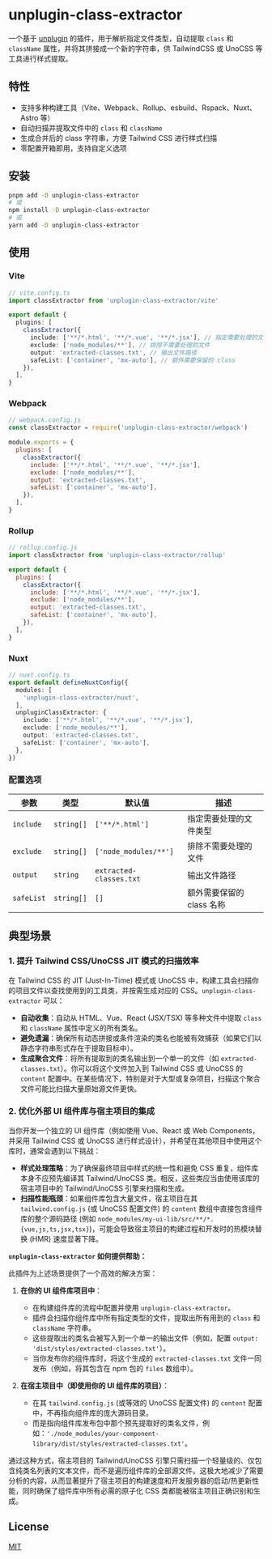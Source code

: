 # unplugin-class-extractor

一个基于 [unplugin](https://github.com/unplugin/unplugin) 的插件，用于解析指定文件类型，自动提取 `class` 和 `className` 属性，并将其拼接成一个新的字符串，供 TailwindCSS 或 UnoCSS 等工具进行样式提取。

## 特性

- 支持多种构建工具（Vite、Webpack、Rollup、esbuild、Rspack、Nuxt、Astro 等）
- 自动扫描并提取文件中的 `class` 和 `className`
- 生成合并后的 class 字符串，方便 Tailwind CSS 进行样式扫描
- 零配置开箱即用，支持自定义选项

## 安装

```bash
pnpm add -D unplugin-class-extractor
# 或
npm install -D unplugin-class-extractor
# 或
yarn add -D unplugin-class-extractor
```

## 使用

### Vite

```ts
// vite.config.ts
import classExtractor from 'unplugin-class-extractor/vite'

export default {
  plugins: [
    classExtractor({
      include: ['**/*.html', '**/*.vue', '**/*.jsx'], // 指定需要处理的文件类型
      exclude: ['node_modules/**'], // 排除不需要处理的文件
      output: 'extracted-classes.txt', // 输出文件路径
      safeList: ['container', 'mx-auto'], // 额外需要保留的 class
    }),
  ],
}
```

### Webpack

```js
// webpack.config.js
const classExtractor = require('unplugin-class-extractor/webpack')

module.exports = {
  plugins: [
    classExtractor({
      include: ['**/*.html', '**/*.vue', '**/*.jsx'],
      exclude: ['node_modules/**'],
      output: 'extracted-classes.txt',
      safeList: ['container', 'mx-auto'],
    }),
  ],
}
```

### Rollup

```js
// rollup.config.js
import classExtractor from 'unplugin-class-extractor/rollup'

export default {
  plugins: [
    classExtractor({
      include: ['**/*.html', '**/*.vue', '**/*.jsx'],
      exclude: ['node_modules/**'],
      output: 'extracted-classes.txt',
      safeList: ['container', 'mx-auto'],
    }),
  ],
}
```

### Nuxt

```ts
// nuxt.config.ts
export default defineNuxtConfig({
  modules: [
    'unplugin-class-extractor/nuxt',
  ],
  unpluginClassExtractor: {
    include: ['**/*.html', '**/*.vue', '**/*.jsx'],
    exclude: ['node_modules/**'],
    output: 'extracted-classes.txt',
    safeList: ['container', 'mx-auto'],
  },
})
```

### 配置选项

| 参数       | 类型          | 默认值           | 描述                                                                 |
|------------|---------------|------------------|----------------------------------------------------------------------|
| `include`  | `string[]`    | `['**/*.html']`  | 指定需要处理的文件类型                                               |
| `exclude`  | `string[]`    | `['node_modules/**']` | 排除不需要处理的文件                                               |
| `output`   | `string`      | `extracted-classes.txt` | 输出文件路径                                                       |
| `safeList` | `string[]`    | `[]`             | 额外需要保留的 class 名称                                           |

## 典型场景

### 1. 提升 Tailwind CSS/UnoCSS JIT 模式的扫描效率

在 Tailwind CSS 的 JIT (Just-In-Time) 模式或 UnoCSS 中，构建工具会扫描你的项目文件以查找使用到的工具类，并按需生成对应的 CSS。`unplugin-class-extractor` 可以：

-   **自动收集**：自动从 HTML、Vue、React (JSX/TSX) 等多种文件中提取 `class` 和 `className` 属性中定义的所有类名。
-   **避免遗漏**：确保所有动态拼接或条件渲染的类名也能被有效捕获（如果它们以静态字符串形式存在于提取目标中）。
-   **生成聚合文件**：将所有提取到的类名输出到一个单一的文件（如 `extracted-classes.txt`）。你可以将这个文件加入到 Tailwind CSS 或 UnoCSS 的 `content` 配置中。在某些情况下，特别是对于大型或复杂项目，扫描这个聚合文件可能比扫描大量原始源文件更快。

### 2. 优化外部 UI 组件库与宿主项目的集成

当你开发一个独立的 UI 组件库（例如使用 Vue、React 或 Web Components，并采用 Tailwind CSS 或 UnoCSS 进行样式设计），并希望在其他项目中使用这个库时，通常会遇到以下挑战：

-   **样式处理策略**：为了确保最终项目中样式的统一性和避免 CSS 重复，组件库本身不应预先编译其 Tailwind/UnoCSS 类。相反，这些类应当由使用该库的宿主项目中的 Tailwind/UnoCSS 引擎来扫描和生成。
-   **扫描性能瓶颈**：如果组件库包含大量文件，宿主项目在其 `tailwind.config.js` (或 UnoCSS 配置文件) 的 `content` 数组中直接包含组件库的整个源码路径 (例如 `node_modules/my-ui-lib/src/**/*.{vue,js,ts,jsx,tsx}`)，可能会导致宿主项目的构建过程和开发时的热模块替换 (HMR) 速度显著下降。

**`unplugin-class-extractor` 如何提供帮助：**

此插件为上述场景提供了一个高效的解决方案：

1.  **在你的 UI 组件库项目中**：
    *   在构建组件库的流程中配置并使用 `unplugin-class-extractor`。
    *   插件会扫描你组件库中所有指定类型的文件，提取出所有用到的 `class` 和 `className` 字符串。
    *   这些提取出的类名会被写入到一个单一的输出文件（例如，配置 `output: 'dist/styles/extracted-classes.txt'`）。
    *   当你发布你的组件库时，将这个生成的 `extracted-classes.txt` 文件一同发布（例如，将其包含在 npm 包的 `files` 数组中）。

2.  **在宿主项目中（即使用你的 UI 组件库的项目）**：
    *   在其 `tailwind.config.js` (或等效的 UnoCSS 配置文件) 的 `content` 配置中，不再指向组件库的庞大源码目录。
    *   而是指向组件库发布包中那个预先提取好的类名文件，例如：`'./node_modules/your-component-library/dist/styles/extracted-classes.txt'`。

通过这种方式，宿主项目的 Tailwind/UnoCSS 引擎只需扫描一个轻量级的、仅包含纯类名列表的文本文件，而不是遍历组件库的全部源文件。这极大地减少了需要分析的内容，从而显著提升了宿主项目的构建速度和开发服务器的启动/热更新性能，同时确保了组件库中所有必需的原子化 CSS 类都能被宿主项目正确识别和生成。

## License

[MIT](./LICENSE)
